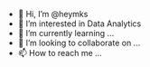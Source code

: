 - 👋 Hi, I’m @heymks
- 👀 I’m interested in Data Analytics
- 🌱 I’m currently learning ...
- 💞️ I’m looking to collaborate on ...
- 📫 How to reach me ...

<!---
heymks/heymks is a ✨ special ✨ repository because its `README.md` (this file) appears on your GitHub profile.
You can click the Preview link to take a look at your changes.
--->
